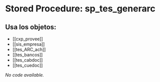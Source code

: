 # Stored Procedure: sp_tes_generarc

## Usa los objetos:
- [[cxp_provee]]
- [[sis_empresa]]
- [[tes_ARC_ach]]
- [[tes_bancos]]
- [[tes_cabdoc]]
- [[tes_cuedoc]]

*No code available.*
